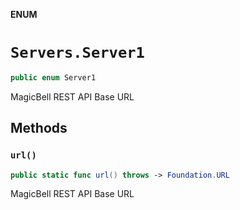 **ENUM**

# `Servers.Server1`

```swift
public enum Server1
```

MagicBell REST API Base URL

## Methods
### `url()`

```swift
public static func url() throws -> Foundation.URL
```

MagicBell REST API Base URL

